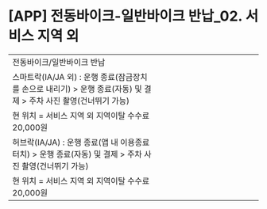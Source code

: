 # [APP] 전동바이크-일반바이크 반납_02. 서비스 지역 외

|  |  |  |  |  |  |  |  |  |  |  |  |  |  |
| --- | --- | --- | --- | --- | --- | --- | --- | --- | --- | --- | --- | --- | --- |
| 전동바이크/일반바이크 반납 | | | | | | | | | | | | | |
| 스마트락(IA/JA 외) : 운행 종료(잠금장치를 손으로 내리기) > 운행 종료(자동) 및 결제 > 주차 사진 촬영(건너뛰기 가능) | | | | | | | | | | | | | |
| 현 위치 = 서비스 지역 외  지역이탈  수수료 20,000원 |  | | | | | | | | | | | | |
| 허브락(IA/JA) : 운행 종료(앱 내 이용종료 터치) > 운행 종료(자동) 및 결제 > 주차 사진 촬영(건너뛰기 가능) | | | | | | | | | | | | | |
| 현 위치 = 서비스 지역 외  지역이탈  수수료 20,000원 |  | | | | | | | | | | | | |
